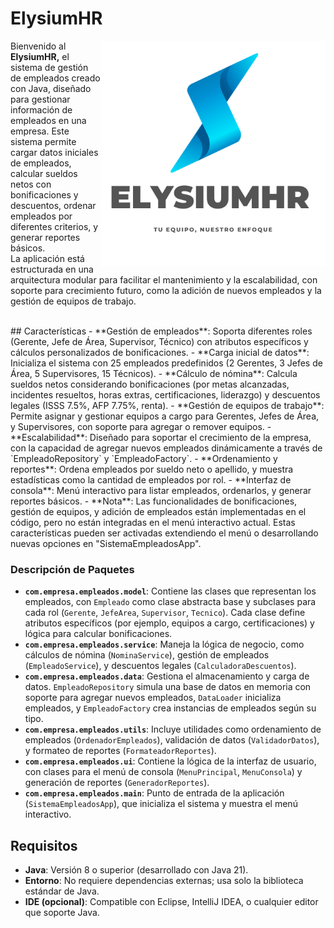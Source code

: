 # ElysiumHR  

<div>
<img src="ElysiumHR -logo.png" alt="ElysiumHR logo" align="right" width="360">

Bienvenido al **ElysiumHR,** el sistema de gestión de empleados creado con Java, diseñado para gestionar información de empleados en una empresa. Este sistema permite cargar datos iniciales de empleados, calcular sueldos netos con bonificaciones y descuentos, ordenar empleados por diferentes criterios, y generar reportes básicos. 
<br>La aplicación está estructurada en una arquitectura modular para facilitar el mantenimiento y la escalabilidad, con soporte para crecimiento futuro, como la adición de nuevos empleados y la gestión de equipos de trabajo.
</div>
<br>
## Características
- **Gestión de empleados**: Soporta diferentes roles (Gerente, Jefe de Área, Supervisor, Técnico) con atributos específicos y cálculos personalizados de bonificaciones.
- **Carga inicial de datos**: Inicializa el sistema con 25 empleados predefinidos (2 Gerentes, 3 Jefes de Área, 5 Supervisores, 15 Técnicos).
- **Cálculo de nómina**: Calcula sueldos netos considerando bonificaciones (por metas alcanzadas, incidentes resueltos, horas extras, certificaciones, liderazgo) y descuentos legales (ISSS 7.5%, AFP 7.75%, renta).
- **Gestión de equipos de trabajo**: Permite asignar y gestionar equipos a cargo para Gerentes, Jefes de Área, y Supervisores, con soporte para agregar o remover equipos.
- **Escalabilidad**: Diseñado para soportar el crecimiento de la empresa, con la capacidad de agregar nuevos empleados dinámicamente a través de `EmpleadoRepository` y `EmpleadoFactory`.
- **Ordenamiento y reportes**: Ordena empleados por sueldo neto o apellido, y muestra estadísticas como la cantidad de empleados por rol.
- **Interfaz de consola**: Menú interactivo para listar empleados, ordenarlos, y generar reportes básicos.
- **Nota**: Las funcionalidades de bonificaciones, gestión de equipos, y adición de empleados están implementadas en el código, pero no están integradas en el menú interactivo actual. Estas características pueden ser activadas extendiendo el menú o desarrollando nuevas opciones en "SistemaEmpleadosApp".


### Descripción de Paquetes
- **`com.empresa.empleados.model`**: Contiene las clases que representan los empleados, con `Empleado` como clase abstracta base y subclases para cada rol (`Gerente`, `JefeArea`, `Supervisor`, `Tecnico`). Cada clase define atributos específicos (por ejemplo, equipos a cargo, certificaciones) y lógica para calcular bonificaciones.
- **`com.empresa.empleados.service`**: Maneja la lógica de negocio, como cálculos de nómina (`NominaService`), gestión de empleados (`EmpleadoService`), y descuentos legales (`CalculadoraDescuentos`).
- **`com.empresa.empleados.data`**: Gestiona el almacenamiento y carga de datos. `EmpleadoRepository` simula una base de datos en memoria con soporte para agregar nuevos empleados, `DataLoader` inicializa empleados, y `EmpleadoFactory` crea instancias de empleados según su tipo.
- **`com.empresa.empleados.utils`**: Incluye utilidades como ordenamiento de empleados (`OrdenadorEmpleados`), validación de datos (`ValidadorDatos`), y formateo de reportes (`FormateadorReportes`).
- **`com.empresa.empleados.ui`**: Contiene la lógica de la interfaz de usuario, con clases para el menú de consola (`MenuPrincipal`, `MenuConsola`) y generación de reportes (`GeneradorReportes`).
- **`com.empresa.empleados.main`**: Punto de entrada de la aplicación (`SistemaEmpleadosApp`), que inicializa el sistema y muestra el menú interactivo.

## Requisitos
- **Java**: Versión 8 o superior (desarrollado con Java 21).
- **Entorno**: No requiere dependencias externas; usa solo la biblioteca estándar de Java.
- **IDE (opcional)**: Compatible con Eclipse, IntelliJ IDEA, o cualquier editor que soporte Java.
